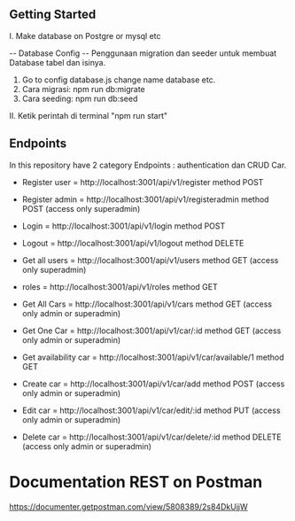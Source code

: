 ## Getting Started

I. Make database on Postgre or mysql etc

-- Database Config --
Penggunaan migration dan seeder untuk membuat Database tabel dan isinya.

1. Go to config database.js change name database etc.
2. Cara migrasi: npm run db:migrate
3. Cara seeding: npm run db:seed

II. Ketik perintah di terminal "npm run start"

## Endpoints

In this repository have 2 category Endpoints : authentication dan CRUD Car.

- Register user = http://localhost:3001/api/v1/register method POST
- Register admin = http://localhost:3001/api/v1/registeradmin method POST (access only superadmin)
- Login = http://localhost:3001/api/v1/login method POST
- Logout = http://localhost:3001/api/v1/logout method DELETE
- Get all users = http://localhost:3001/api/v1/users method GET (access only superadmin)
- roles = http://localhost:3001/api/v1/roles method GET

- Get All Cars = http://localhost:3001/api/v1/cars method GET (access only admin or superadmin)
- Get One Car = http://localhost:3001/api/v1/car/:id method GET (access only admin or superadmin)
- Get availability car = http://localhost:3001/api/v1/car/available/1 method GET
- Create car = http://localhost:3001/api/v1/car/add method POST (access only admin or superadmin)
- Edit car = http://localhost:3001/api/v1/car/edit/:id method PUT (access only admin or superadmin)
- Delete car = http://localhost:3001/api/v1/car/delete/:id method DELETE (access only admin or superadmin)

# Documentation REST on Postman

https://documenter.getpostman.com/view/5808389/2s84DkUjjW
